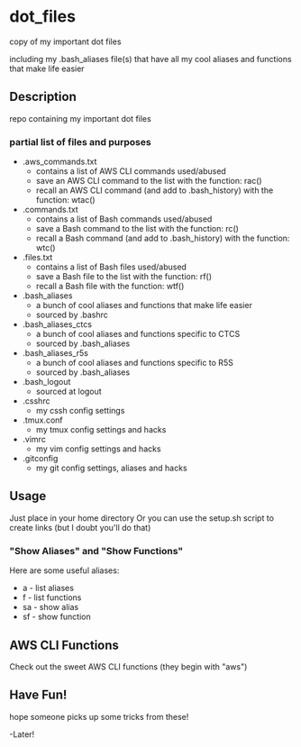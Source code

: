 # dot_files
copy of my important dot files

including my .bash_aliases file(s) that have all my cool aliases and functions that make life easier

## Description
repo containing my important dot files

### partial list of files and purposes
* .aws_commands.txt
  * contains a list of AWS CLI commands used/abused
  * save an AWS CLI command to the list with the function: rac()
  * recall an AWS CLI command (and add to .bash_history) with the function: wtac()
* .commands.txt
  * contains a list of Bash commands used/abused
  * save a Bash command to the list with the function: rc()
  * recall a Bash command (and add to .bash_history) with the function: wtc()
* .files.txt
  * contains a list of Bash files used/abused
  * save a Bash file to the list with the function: rf()
  * recall a Bash file with the function: wtf()
* .bash_aliases
  * a bunch of cool aliases and functions that make life easier
  * sourced by .bashrc
* .bash_aliases_ctcs
  * a bunch of cool aliases and functions specific to CTCS
  * sourced by .bash_aliases
* .bash_aliases_r5s
  * a bunch of cool aliases and functions specific to R5S
  * sourced by .bash_aliases
* .bash_logout
  * sourced at logout
* .csshrc
  * my cssh config settings
* .tmux.conf
  * my tmux config settings and hacks
* .vimrc
  * my vim config settings and hacks
* .gitconfig
  * my git config settings, aliases and hacks

## Usage
Just place in your home directory
Or you can use the setup.sh script to create links (but I doubt you'll do that)

### "Show Aliases" and "Show Functions"
Here are some useful aliases:
* a  - list aliases
* f  - list functions
* sa - show alias
* sf - show function

## AWS CLI Functions
Check out the sweet AWS CLI functions (they begin with "aws")

## Have Fun!
hope someone picks up some tricks from these!

-Later!
